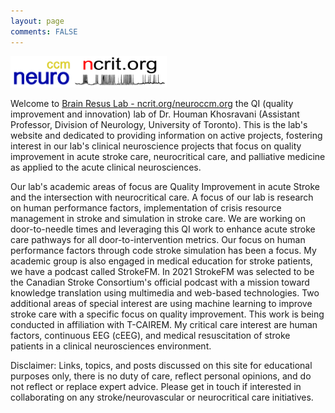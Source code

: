 ```yaml
---
layout: page
comments: FALSE
---
```

<p><img id="neuroccm" src="neuroccm.png" alt="logo for neuroccm" width="100" height="50"><img id="ncrit" src="neuroccm_ver02.png" alt="logo for neuroccm" width="150" height="50"></p>

Welcome to [Brain Resus Lab - ncrit.org/neuroccm.org](https://ncrit.org) the QI (quality improvement and innovation) lab of Dr. Houman Khosravani (Assistant Professor, Division of Neurology, University of Toronto). This is the lab's website and dedicated to providing information on active projects, fostering interest in our lab's clinical neuroscience projects that focus on quality improvement in acute stroke care, neurocritical care, and palliative medicine as applied to the acute clinical neurosciences.

Our lab's academic areas of focus are Quality Improvement in acute Stroke and the intersection with neurocritical care. A focus of our lab is research on human performance factors, implementation of crisis resource management in stroke and simulation in stroke care. We are working on door-to-needle times and leveraging this QI work to enhance acute stroke care pathways for all door-to-intervention metrics. Our focus on human performance factors through code stroke simulation has been a focus. My academic group is also engaged in medical education for stroke patients, we have a podcast called StrokeFM. In 2021 StrokeFM was selected to be the Canadian Stroke Consortium's official podcast with a mission toward knowledge translation using multimedia and web-based technologies. Two additional areas of special interest are using machine learning to improve stroke care with a specific focus on quality improvement. This work is being conducted in affiliation with T-CAIREM. My critical care interest are human factors, continuous EEG (cEEG), and medical resuscitation of stroke patients in a clinical neurosciences environment.

Disclaimer: Links, topics, and posts discussed on this site for educational purposes only, there is no duty of care, reflect personal opinions, and do not reflect or replace expert advice. Please get in touch if interested in collaborating on any stroke/neurovascular or neurocritical care initiatives.